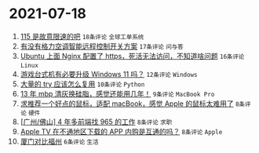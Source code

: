 # 2021-07-18

1. [115 是故意限速的吧](https://www.v2ex.com/t/790160) `18条评论` `全球工单系统`
1. [有没有格力空调智能远程控制开关方案](https://www.v2ex.com/t/790154) `17条评论` `问与答`
1. [Ubuntu 上面 Nginx 配置了 https，死活无法访问，不知道啥问题](https://www.v2ex.com/t/790169) `16条评论` `Linux`
1. [游戏台式机有必要升级 Windows 11 吗？](https://www.v2ex.com/t/790184) `12条评论` `Windows`
1. [大量的 try 应该怎么复用](https://www.v2ex.com/t/790153) `10条评论` `Python`
1. [13 年 mbp 清灰换硅脂，感觉还能用几年！](https://www.v2ex.com/t/790166) `9条评论` `MacBook Pro`
1. [求推荐一个好点的鼠标，适配 macBook，感觉 Apple 的鼠标太难用了](https://www.v2ex.com/t/790186) `8条评论` `硬件`
1. [[广州/佛山] 4 年多前端找 965 的工作](https://www.v2ex.com/t/790175) `8条评论` `求职`
1. [Apple TV 在不通地区下载的 APP 内购是互通的吗？](https://www.v2ex.com/t/790167) `8条评论` `Apple`
1. [厦门对比福州](https://www.v2ex.com/t/790174) `6条评论` `生活`
